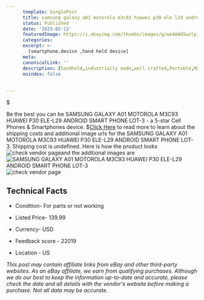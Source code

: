 ```yaml
---
      template: SinglePost
      title: samsung galaxy a01 motorola m3c93 huawei p30 ele l29 android smart phone lot 3
      status: Published
      date: '2023-02-12'
      featuredImage: https://i.ebayimg.com/thumbs/images/g/we4AAOSwzlpjeKAc/s-l225.jpg
      categories: 
      excerpt: >-
        [smartphone,device ,hand held device]
      meta:
      canonicalLink: ''
      description: [handheld,industrially made,well crafted,Portable,Mobile,Compact,Convenient,Lightweight,Maneuverable,Man-portable,Miniature,Carriable,Hand-held,Light,Holdable,Transportable,Mobile device,Pocket-sized,On-the-go,Wireless,Cordless,Compact size,Convenient size, smartphone,device ,hand held device]
      noindex: false
      
        
---
```

$

Be the best you can be SAMSUNG GALAXY A01 MOTOROLA M3C93 HUAWEI P30 ELE-L29 ANDROID SMART PHONE LOT-3 - a 5-star Cell Phones & Smartphones device.
$[Click Here](https://www.ebay.com/itm/295349870797?hash=item44c43960cd%3Ag%3Awe4AAOSwzlpjeKAc&mkevt=1&mkcid=1&mkrid=711-53200-19255-0&campid=%253CePNCampaignId%253E&customid=%253CreferenceId%253E&toolid=10049) to read more to learn about the shipping costs and additional image urls for the SAMSUNG GALAXY A01 MOTOROLA M3C93 HUAWEI P30 ELE-L29 ANDROID SMART PHONE LOT-3. Shipping cost is undefined. Here is how the product looks ![check vendor page](https://i.ebayimg.com/thumbs/images/g/we4AAOSwzlpjeKAc/s-l225.jpg)and the additional images are![SAMSUNG GALAXY A01 MOTOROLA M3C93 HUAWEI P30 ELE-L29 ANDROID SMART PHONE LOT-3](https://i.ebayimg.com/images/g/we4AAOSwzlpjeKAc/s-l1600.jpg)![check vendor page](https://origin-galleryplus.ebayimg.com/ws/web/295349870797_2_0_1/225x225.jpg,https://origin-galleryplus.ebayimg.com/ws/web/295349870797_3_0_1/225x225.jpg,https://origin-galleryplus.ebayimg.com/ws/web/295349870797_4_0_1/225x225.jpg,https://origin-galleryplus.ebayimg.com/ws/web/295349870797_5_0_1/225x225.jpg,https://origin-galleryplus.ebayimg.com/ws/web/295349870797_6_0_1/225x225.jpg,https://origin-galleryplus.ebayimg.com/ws/web/295349870797_7_0_1/225x225.jpg,https://origin-galleryplus.ebayimg.com/ws/web/295349870797_8_0_1/225x225.jpg,https://origin-galleryplus.ebayimg.com/ws/web/295349870797_9_0_1/225x225.jpg,https://origin-galleryplus.ebayimg.com/ws/web/295349870797_10_0_1/225x225.jpg,https://origin-galleryplus.ebayimg.com/ws/web/295349870797_11_0_1/225x225.jpg,https://origin-galleryplus.ebayimg.com/ws/web/295349870797_12_0_1/225x225.jpg)



 ## Technical Facts 



     
      

 - Condition- For parts or not working 


      

 - Listed Price- 139.99 


      

 - Currency- USD 


      

 - Feedback score - 22019 


      

 - Location - US 


      
      

 *_This post may contain affiliate links from eBay and other third-party websites. As an eBay affiliate, we earn from qualifying purchases. Although we do our best to keep the information up-to-date and accurate, please check the date and all details with the vendor's website before making a purchase. Not all data may be accurate._*






